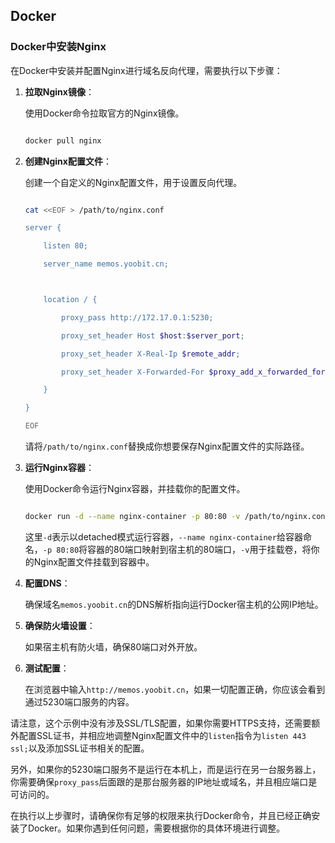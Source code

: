 ## Docker

### Docker中安装Nginx

在Docker中安装并配置Nginx进行域名反向代理，需要执行以下步骤：

1. **拉取Nginx镜像**：
   使用Docker命令拉取官方的Nginx镜像。

   ```sh
   docker pull nginx
   ```

2. **创建Nginx配置文件**：
   创建一个自定义的Nginx配置文件，用于设置反向代理。

   ```sh
   cat <<EOF > /path/to/nginx.conf
   server {
       listen 80;
       server_name memos.yoobit.cn;
   
       location / {
           proxy_pass http://172.17.0.1:5230;
           proxy_set_header Host $host:$server_port;
           proxy_set_header X-Real-Ip $remote_addr;
           proxy_set_header X-Forwarded-For $proxy_add_x_forwarded_for;
       }
   }
   EOF
   ```
   
   请将`/path/to/nginx.conf`替换成你想要保存Nginx配置文件的实际路径。
   
3. **运行Nginx容器**：
   使用Docker命令运行Nginx容器，并挂载你的配置文件。

   ```sh
   docker run -d --name nginx-container -p 80:80 -v /path/to/nginx.conf:/etc/nginx/conf.d/default.conf:ro nginx
   ```

   这里`-d`表示以detached模式运行容器，`--name nginx-container`给容器命名，`-p 80:80`将容器的80端口映射到宿主机的80端口，`-v`用于挂载卷，将你的Nginx配置文件挂载到容器中。

4. **配置DNS**：
   确保域名`memos.yoobit.cn`的DNS解析指向运行Docker宿主机的公网IP地址。

5. **确保防火墙设置**：
   如果宿主机有防火墙，确保80端口对外开放。

6. **测试配置**：
   在浏览器中输入`http://memos.yoobit.cn`，如果一切配置正确，你应该会看到通过5230端口服务的内容。

请注意，这个示例中没有涉及SSL/TLS配置，如果你需要HTTPS支持，还需要额外配置SSL证书，并相应地调整Nginx配置文件中的`listen`指令为`listen 443 ssl;`以及添加SSL证书相关的配置。

另外，如果你的5230端口服务不是运行在本机上，而是运行在另一台服务器上，你需要确保`proxy_pass`后面跟的是那台服务器的IP地址或域名，并且相应端口是可访问的。

在执行以上步骤时，请确保你有足够的权限来执行Docker命令，并且已经正确安装了Docker。如果你遇到任何问题，需要根据你的具体环境进行调整。





